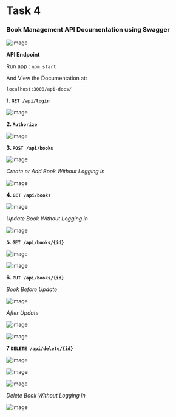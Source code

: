 # Task 4

### Book Management API Documentation using Swagger

![image](https://github.com/user-attachments/assets/19912478-1779-4223-a1e9-888c1fb739bf)

**API Endpoint**

Run app :
`npm start`

And View the Documentation at: 
```
localhost:3000/api-docs/
```

**1. `GET /api/login`**

![image](https://github.com/user-attachments/assets/a1467829-df64-41cf-8fe7-cf30906f5f85)

**2. `Authorize`**

![image](https://github.com/user-attachments/assets/61a22f50-ea9d-4095-bda5-eb6409fb058c)

**3. `POST /api/books`**

![image](https://github.com/user-attachments/assets/3d4944ab-331f-4720-8bf9-644ad93b5517)

*Create or Add Book Without Logging in*

![image](https://github.com/user-attachments/assets/e45db752-4846-4bba-9153-637b768ac865)

**4. `GET /api/books`**

![image](https://github.com/user-attachments/assets/5db785c7-d496-45bc-9b10-df46d23be179)

*Update Book Without Logging in*

![image](https://github.com/user-attachments/assets/ffc7a541-f8f8-48fc-9be0-de2738b07561)


**5. `GET /api/books/{id}`**

![image](https://github.com/user-attachments/assets/46dc3b2e-8ab1-4858-bc57-6f05e732957e)

![image](https://github.com/user-attachments/assets/5e089b3d-26eb-4f16-bc36-8d9552747f1b)

**6. `PUT /api/books/{id}`**

*Book Before Update*

![image](https://github.com/user-attachments/assets/f8f66960-f6cb-49ef-8ba4-857384e3561d)

*After Update*

![image](https://github.com/user-attachments/assets/6813a29c-fb35-467a-835d-c269e8b3dfe8)

![image](https://github.com/user-attachments/assets/5e06fd87-3817-400e-b5a5-017371999c05)

**7 `DELETE /api/delete/{id}`**

![image](https://github.com/user-attachments/assets/c544d36f-149c-4324-be99-0295fc67d884)

![image](https://github.com/user-attachments/assets/01620f28-8ee1-40c9-a14a-dfefd96e90df)

![image](https://github.com/user-attachments/assets/75017541-78f2-4934-adf8-56298503d7c9)

*Delete Book Without Logging in*

![image](https://github.com/user-attachments/assets/d8174598-01ad-41e0-927f-976042a3b1dc)
